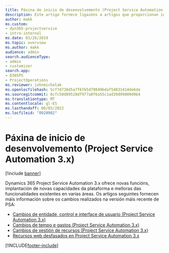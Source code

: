 ```yaml
---
title: Páxina de inicio de desenvolvemento (Project Service Automation 3.x)
description: Este artigo fornece ligazóns a artigos que proporcionan información desenvolvemento para a versión 3.x de Dynamics 365 Project Service Automation (PSA).
author: makk
ms.custom:
- dyn365-projectservice
- intro-internal
ms.date: 03/26/2019
ms.topic: overview
ms.author: makk
audience: admin
search.audienceType:
- admin
- customizer
search.app:
- D365PS
- ProjectOperations
ms.reviewer: johnmichalak
ms.openlocfilehash: 5cf7d738d5a7f6fb5d79849bdaf54831414de6de
ms.sourcegitcommit: 6cfc50d89528df977a8f6a55c1ad39d99800d9b4
ms.translationtype: MT
ms.contentlocale: gl-ES
ms.lasthandoff: 06/03/2022
ms.locfileid: "8928982"
---
```

# <a name="development-home-page-project-service-automation-3x"></a>Páxina de inicio de desenvolvemento (Project Service Automation 3.x)

[!include [banner](../../includes/psa-now-project-operations.md)]

Dynamics 365 Project Service Automation 3.x ofrece novas funcións, implantación de novas capacidades da plataforma e melloras das funcionalidades existentes en varias áreas. Os artigos seguintes fornecen máis información sobre os cambios realizados na versión máis recente de PSA:

- [Cambios de entidade, control e interface de usuario (Project Service Automation 3.x)](../developer-guides/entity-changes-v3.x.md)
- [Cambios de tempo e gastos (Project Service Automation 3.x)](../developer-guides/time-expense-changes-v3.x.md)
- [Cambios de xestión de recursos (Project Service Automation 3.x)](../developer-guides/resource-management-changes-v3.x.md)
- [Recursos web desfasados en Project Service Automation 3.x](../developer-guides/web-resources-deprecated-v3.x.md)


[!INCLUDE[footer-include](../../includes/footer-banner.md)]
